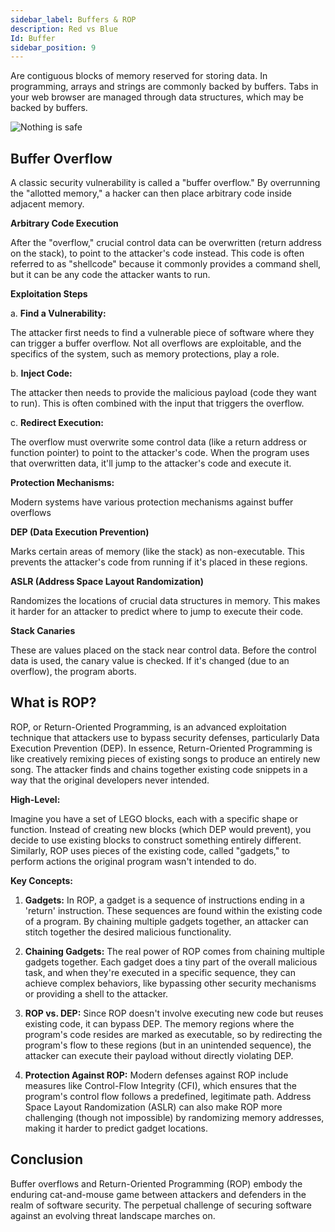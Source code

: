 ```yaml
---
sidebar_label: Buffers & ROP
description: Red vs Blue
Id: Buffer
sidebar_position: 9
---
```


Are contiguous blocks of memory reserved for storing data. In programming, arrays and strings are commonly backed by buffers. Tabs in your web browser are managed through data structures, which may be backed by buffers.

![Nothing is safe](/img/buffer.png)

## Buffer Overflow 

A classic security vulnerability is called a "buffer overflow." By overrunning the "allotted memory," a hacker can then place arbitrary code inside adjacent memory.

**Arbitrary Code Execution**

After the "overflow," crucial control data can be overwritten (return address on the stack), to point to the attacker's code instead. This code is often referred to as "shellcode" because it commonly provides a command shell, but it can be any code the attacker wants to run.

**Exploitation Steps**
    
a. **Find a Vulnerability:** 

The attacker first needs to find a vulnerable piece of software where they can trigger a buffer overflow. Not all overflows are exploitable, and the specifics of the system, such as memory protections, play a role.
    
b. **Inject Code:** 

The attacker then needs to provide the malicious payload (code they want to run). This is often combined with the input that triggers the overflow.
    
c. **Redirect Execution:** 

The overflow must overwrite some control data (like a return address or function pointer) to point to the attacker's code. When the program uses that overwritten data, it'll jump to the attacker's code and execute it.
    
**Protection Mechanisms:** 

Modern systems have various protection mechanisms against buffer overflows

**DEP (Data Execution Prevention)** 

Marks certain areas of memory (like the stack) as non-executable. This prevents the attacker's code from running if it's placed in these regions.

**ASLR (Address Space Layout Randomization)** 

Randomizes the locations of crucial data structures in memory. This makes it harder for an attacker to predict where to jump to execute their code.

**Stack Canaries**

These are values placed on the stack near control data. Before the control data is used, the canary value is checked. If it's changed (due to an overflow), the program aborts.

## What is ROP?

ROP, or Return-Oriented Programming, is an advanced exploitation technique that attackers use to bypass security defenses, particularly Data Execution Prevention (DEP). In essence, Return-Oriented Programming is like creatively remixing pieces of existing songs to produce an entirely new song. The attacker finds and chains together existing code snippets in a way that the original developers never intended.

**High-Level:**

Imagine you have a set of LEGO blocks, each with a specific shape or function. Instead of creating new blocks (which DEP would prevent), you decide to use existing blocks to construct something entirely different. Similarly, ROP uses pieces of the existing code, called "gadgets," to perform actions the original program wasn't intended to do.

**Key Concepts:**

1. **Gadgets:** In ROP, a gadget is a sequence of instructions ending in a 'return' instruction. These sequences are found within the existing code of a program. By chaining multiple gadgets together, an attacker can stitch together the desired malicious functionality.

2. **Chaining Gadgets:** The real power of ROP comes from chaining multiple gadgets together. Each gadget does a tiny part of the overall malicious task, and when they're executed in a specific sequence, they can achieve complex behaviors, like bypassing other security mechanisms or providing a shell to the attacker.

3. **ROP vs. DEP:** Since ROP doesn't involve executing new code but reuses existing code, it can bypass DEP. The memory regions where the program's code resides are marked as executable, so by redirecting the program's flow to these regions (but in an unintended sequence), the attacker can execute their payload without directly violating DEP.

4. **Protection Against ROP:** Modern defenses against ROP include measures like Control-Flow Integrity (CFI), which ensures that the program's control flow follows a predefined, legitimate path. Address Space Layout Randomization (ASLR) can also make ROP more challenging (though not impossible) by randomizing memory addresses, making it harder to predict gadget locations.

## Conclusion

Buffer overflows and Return-Oriented Programming (ROP) embody the enduring cat-and-mouse game between attackers and defenders in the realm of software security. The perpetual challenge of securing software against an evolving threat landscape marches on. 